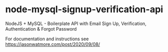 # node-mysql-signup-verification-api

NodeJS + MySQL - Boilerplate API with Email Sign Up, Verification, Authentication & Forgot Password

For documentation and instructions see https://jasonwatmore.com/post/2020/09/08/